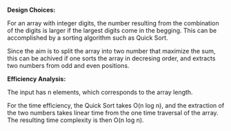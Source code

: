 
**Design Choices:**

For an array with integer digits, the number resulting from the combination of the digits is larger if the largest digits come in the begging. This can be accomplished by a sorting algorithm such as Quick Sort.

Since the aim is to split the array into two number that maximize the sum, this can be achived if one sorts the array in decresing order, and extracts two numbers from odd and even positions.


**Efficiency Analysis:**

The input has n elements, which corresponds to the array length.

For the time efficiency, the Quick Sort takes O(n log n), and the extraction of the two numbers takes linear time from the one time traversal of the array. The resulting time complexity is then O(n log n).